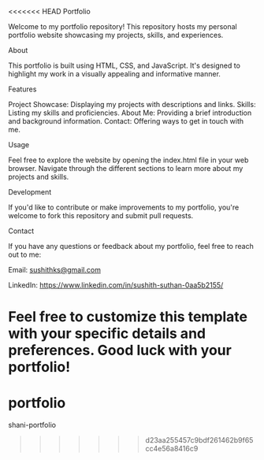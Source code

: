 <<<<<<< HEAD
Portfolio 

Welcome to my portfolio repository! This repository hosts my personal portfolio website showcasing my projects, skills, and experiences. 

About 

This portfolio is built using HTML, CSS, and JavaScript. It's designed to highlight my work in a visually appealing and informative manner. 

Features

Project Showcase: Displaying my projects with descriptions and links. 
Skills: Listing my skills and proficiencies. 
About Me: Providing a brief introduction and background information. 
Contact: Offering ways to get in touch with me. 

Usage 

Feel free to explore the website by opening the index.html file in your web browser. Navigate through the different sections to learn more about my projects and skills. 

Development 

If you'd like to contribute or make improvements to my portfolio, you're welcome to fork this repository and submit pull requests. 

Contact 

If you have any questions or feedback about my portfolio, feel free to reach out to me: 

Email: sushithks@gmail.com

LinkedIn: https://www.linkedin.com/in/sushith-suthan-0aa5b2155/

Feel free to customize this template with your specific details and preferences. Good luck with your portfolio!
=======
# portfolio
shani-portfolio
>>>>>>> d23aa255457c9bdf261462b9f65cc4e56a8416c9
